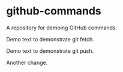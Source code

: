 # github-commands

A repository for demoing GitHub commands.

Demo text to demonstrate git fetch.

Demo text to demonstrate git push.

Another change.

